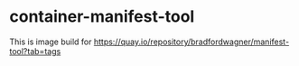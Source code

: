# container-manifest-tool

This is image build for https://quay.io/repository/bradfordwagner/manifest-tool?tab=tags

